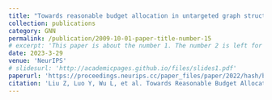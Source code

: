 ```yaml
---
title: "Towards reasonable budget allocation in untargeted graph structure attacks via gradient debias"
collection: publications
category: GNN
permalink: /publication/2009-10-01-paper-title-number-15
# excerpt: 'This paper is about the number 1. The number 2 is left for future work.'
date: 2023-3-29
venue: 'NeurIPS'
# slidesurl: 'http://academicpages.github.io/files/slides1.pdf'
paperurl: 'https://proceedings.neurips.cc/paper_files/paper/2022/hash/b31aec087b4c9be97d7148dfdf6e062d-Abstract-Conference.html'
citation: 'Liu Z, Luo Y, Wu L, et al. Towards Reasonable Budget Allocation in Untargeted Graph Structure Attacks via Gradient Debias[J]. Advances in Neural Information Processing Systems, 2022, 35: 27966-27977.'
---
```

